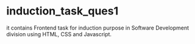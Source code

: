 # induction_task_ques1
it contains Frontend task for induction purpose in Software Development division using HTML, CSS and Javascript.
